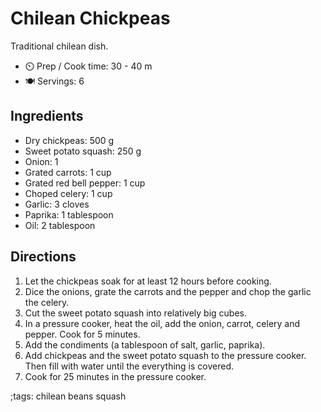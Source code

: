 # Chilean Chickpeas

Traditional chilean dish.
- ⏲️ Prep / Cook time: 30 - 40 m
- 🍽️ Servings: 6

## Ingredients

- Dry chickpeas: 500 g
- Sweet potato squash: 250 g
- Onion: 1
- Grated carrots: 1 cup
- Grated red bell pepper: 1 cup
- Choped celery: 1 cup
- Garlic: 3 cloves
- Paprika: 1 tablespoon
- Oil: 2 tablespoon

## Directions

1. Let the chickpeas soak for at least 12 hours before cooking.
2. Dice the onions, grate the carrots and the pepper and chop the garlic  the celery.
4. Cut the sweet potato squash into relatively big cubes.
6. In a pressure cooker, heat the oil, add the onion, carrot, celery and pepper. Cook for 5 minutes.
7. Add the condiments (a tablespoon of salt, garlic, paprika).
8. Add chickpeas and the sweet potato squash to the pressure cooker. Then fill with water until the everything is covered. 
9. Cook for 25 minutes in the pressure cooker.

;tags: chilean beans squash 
